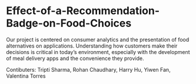 # Effect-of-a-Recommendation-Badge-on-Food-Choices
Our project is centered on consumer analytics and the presentation of food alternatives on applications. Understanding how customers make their decisions is critical in today’s environment, especially with the development of meal delivery apps and the convenience they provide. 

Contibuters: Tripti Sharma, Rohan Chaudhary, Harry Hu, Yiwen Fan, Valentina Torres
